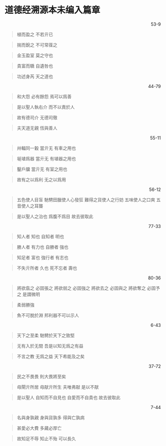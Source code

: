 # 道德经溯源本未编入篇章

<div style="text-align: right;">53-9</div>

> 植而盈之 不若亓已

> 揣而銳之 不可常葆之

> 金玉盈室 莫之守也

> 貴富而驕 自遺咎也

> 功述身芮 天之道也

<div style="text-align: right;">44-79</div>

> 和大怨 必有餘怨 焉可以爲善

> 是以聖人執右介 而不以責於人

> 故有德司介 无德司徹

> 夫天道无親 恆與善人

<div style="text-align: right;">55-11</div>

> 卅輻同一轂 當亓无 有車之用也

> 埏埴爲器 當亓无 有埴器之用也

> 鑿戶牖 當亓无 有室之用也

> 故有之以爲利 无之以爲用

<div style="text-align: right;">56-12</div>

> 五色使人目盲 馳騁田臘使人心發狂 難得之貨使人之行妨 五味使人之口爽 五音使人之耳聾

> 是以聖人之治也 爲腹不爲目 故去彼取此

<div style="text-align: right;">77-33</div>

> 知人者 知也 自知者 明也

> 勝人者 有力也 自勝者 強也

> 知足者 富也 強行者 有志也

> 不失亓所者 久也 死不忘者 壽也

<div style="text-align: right;">80-36</div>

> 將欲翕之 必固張之 將欲弱之 必固強之 將欲去之 必固與之 將欲奪之 必固予之 是謂微明

> 柔弱勝強

> 魚不可脫於淵 邦利器不可以示人

<div style="text-align: right;">6-43</div>

> 天下之至柔 馳騁於天下之致堅

> 无有入於无間 吾是以知无爲之有益

> 不言之教 无爲之益 天下希能及之矣

<div style="text-align: right;">37-72</div>

> 民之不畏畏 則大畏將至矣

> 毋閘亓所居 毋猒亓所生 夫唯弗猒 是以不猒

> 是以聖人 自知而不自見也 自愛而不自貴也 故去彼取此

<div style="text-align: right;">7-44</div>

> 名與身孰親 身與貨孰多 得與亡孰病

> 甚愛必大費 多藏必厚亡

> 故知足不辱 知止不殆 可以長久
